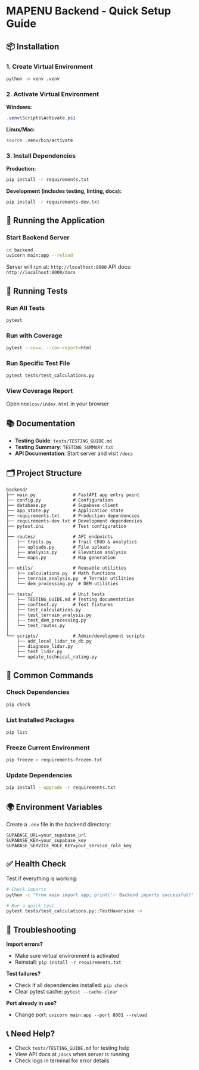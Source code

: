 # MAPENU Backend - Quick Setup Guide

## 📦 Installation

### 1. Create Virtual Environment
```bash
python -m venv .venv
```

### 2. Activate Virtual Environment
**Windows:**
```powershell
.venv\Scripts\Activate.ps1
```

**Linux/Mac:**
```bash
source .venv/bin/activate
```

### 3. Install Dependencies

**Production:**
```bash
pip install -r requirements.txt
```

**Development (includes testing, linting, docs):**
```bash
pip install -r requirements-dev.txt
```

## 🚀 Running the Application

### Start Backend Server
```bash
cd backend
uvicorn main:app --reload
```

Server will run at: `http://localhost:8000`
API docs: `http://localhost:8000/docs`

## 🧪 Running Tests

### Run All Tests
```bash
pytest
```

### Run with Coverage
```bash
pytest --cov=. --cov-report=html
```

### Run Specific Test File
```bash
pytest tests/test_calculations.py
```

### View Coverage Report
Open `htmlcov/index.html` in your browser

## 📚 Documentation

- **Testing Guide**: `tests/TESTING_GUIDE.md`
- **Testing Summary**: `TESTING_SUMMARY.txt`
- **API Documentation**: Start server and visit `/docs`

## 🗂️ Project Structure

```
backend/
├── main.py              # FastAPI app entry point
├── config.py            # Configuration
├── database.py          # Supabase client
├── app_state.py         # Application state
├── requirements.txt     # Production dependencies
├── requirements-dev.txt # Development dependencies
├── pytest.ini           # Test configuration
│
├── routes/              # API endpoints
│   ├── trails.py        # Trail CRUD & analytics
│   ├── uploads.py       # File uploads
│   ├── analysis.py      # Elevation analysis
│   └── maps.py          # Map generation
│
├── utils/               # Reusable utilities
│   ├── calculations.py  # Math functions
│   ├── terrain_analysis.py  # Terrain utilities
│   └── dem_processing.py  # DEM utilities
│
├── tests/               # Unit tests
│   ├── TESTING_GUIDE.md # Testing documentation
│   ├── conftest.py      # Test fixtures
│   ├── test_calculations.py
│   ├── test_terrain_analysis.py
│   ├── test_dem_processing.py
│   └── test_routes.py
│
└── scripts/             # Admin/development scripts
    ├── add_local_lidar_to_db.py
    ├── diagnose_lidar.py
    ├── test_lidar.py
    └── update_technical_rating.py
```

## 🔧 Common Commands

### Check Dependencies
```bash
pip check
```

### List Installed Packages
```bash
pip list
```

### Freeze Current Environment
```bash
pip freeze > requirements-frozen.txt
```

### Update Dependencies
```bash
pip install --upgrade -r requirements.txt
```

## 🌍 Environment Variables

Create a `.env` file in the backend directory:

```env
SUPABASE_URL=your_supabase_url
SUPABASE_KEY=your_supabase_key
SUPABASE_SERVICE_ROLE_KEY=your_service_role_key
```

## ✅ Health Check

Test if everything is working:

```bash
# Check imports
python -c "from main import app; print('✅ Backend imports successful!')"

# Run a quick test
pytest tests/test_calculations.py::TestHaversine -v
```

## 🐛 Troubleshooting

**Import errors?**
- Make sure virtual environment is activated
- Reinstall: `pip install -r requirements.txt`

**Test failures?**
- Check if all dependencies installed: `pip check`
- Clear pytest cache: `pytest --cache-clear`

**Port already in use?**
- Change port: `uvicorn main:app --port 8001 --reload`

## 📞 Need Help?

- Check `tests/TESTING_GUIDE.md` for testing help
- View API docs at `/docs` when server is running
- Check logs in terminal for error details
